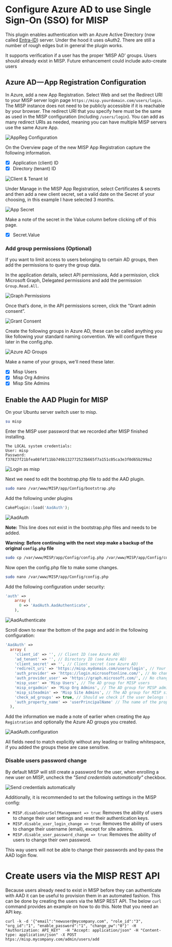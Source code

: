 # Configure Azure AD to use Single Sign-On (SSO) for MISP

This plugin enables authentication with an Azure Active Directory (now called [Entra-ID](https://www.microsoft.com/en-us/security/business/identity-access/microsoft-entra-id)) server. Under the hood it uses oAuth2. There are still a number of rough edges but in general the plugin works.

It supports verification if a user has the proper ‘MISP AD’ groups. Users should already exist in MISP. Future enhancement could include auto-create users

## Azure AD — App Registration Configuration

In Azure, add a new App Registration. Select Web and set the Redirect URI to your MISP server login page `https://misp.yourdomain.com/users/login`. The MISP instance does not need to be publicly accessible if it is reachable by your browser. The redirect URI that you specify here must be the same as used in the MISP configuration (including `/users/login`). You can add as many redirect URIs as needed, meaning you can have multiple MISP servers use the same Azure App.

![AppReg Configuration](.images/Picture29.png)

On the Overview page of the new MISP App Registration capture the following information.

- [x] Application (client) ID
- [x] Directory (tenant) ID

![Client & Tenant Id](.images/Picture30.png)

Under Manage in the MISP App Registration, select Certificates & secrets and then add a new client secret, set a valid date on the Secret of your choosing, in this example I have selected 3 months.

![App Secret](.images/Picture31.png)

Make a note of the secret in the Value column before clicking off of this page.

- [x] Secret.Value

### Add group permissions (Optional)

If you want to limit access to users belonging to certain AD groups, then add the permissions to query the group data.

In the application details, select API permissions, Add a permission, click Microsoft Graph, Delegated permissions and add the permission `Group.Read.All`.

![Graph Permissions](.images/Picture32.png)

Once that’s done, in the API permissions screen, click the “Grant admin consent”.

![Grant Consent](.images/Picture33.png)

Create the following groups in Azure AD, these can be called anything you like following your standard naming convention. We will configure these later in the config.php.

![Azure AD Groups](.images/Picture34.png)

Make a name of your groups, we'll need these later.

- [x] Misp Users
- [x] Misp Org Admins
- [x] Misp Site Admins

## Enable the AAD Plugin for MISP

On your Ubuntu server switch user to misp.

```BASH
su misp
```

Enter the MISP user password that we recorded after MISP finished installing.

```TEXT
The LOCAL system credentials:
User: misp
Password: f37827f21bfea08f4f11bb749b132772523b665f7a151c05ca3e3f0d65b299a2 
```

![Login as misp](.images/Picture35.png)

Next we need to edit the bootstrap.php file to add the AAD plugin.

```BASH
sudo nano /var/www/MISP/app/Config/bootstrap.php
```

Add the following under plugins

```PHP
CakePlugin::load('AadAuth');
```

![AadAuth](.images/Picture36.png)

**Note:** This line does not exist in the bootstrap.php files and needs to be added.

**Warning: Before continuing with the next step make a backup of the original `config.php` file**

```BASH
sudo cp /var/www/MISP/app/Config/config.php /var/www/MISP/app/Config/config.orig.php
```

Now open the config.php file to make some changes.

```BASH
sudo nano /var/www/MISP/app/Config/config.php
```

Add the following configuration under security:

```PHP
'auth' =>
    array (
      0 => 'AadAuth.AadAuthenticate',
    ),
```

![AadAuthenticate](.images/Picture37.png)

Scroll down to near the bottom of the page and add in the following configuration:

```PHP
'AadAuth' =>
  array (
    'client_id' => '', // Client ID (see Azure AD)
    'ad_tenant' => '', // Directory ID (see Azure AD)
    'client_secret' => '', // Client secret (see Azure AD)
    'redirect_uri' => 'https://misp.mydomain.com/users/login', // Your MISP URI, must be the same as in Azure AD
    'auth_provider' => 'https://login.microsoftonline.com/', // No change required
    'auth_provider_user' => 'https://graph.microsoft.com/', // No change required
    'misp_user' => 'Misp Users', // The AD group for MISP users
    'misp_orgadmin' => 'Misp Org Admins', // The AD group for MISP administrators
    'misp_siteadmin' => 'Misp Site Admins', // The AD group for MISP site administrators
    'check_ad_groups' => true, // Should we check if the user belongs to one of the above AD groups?
    'auth_property_name' => 'userPrincipalName' // The name of the property to use for authentication. The value must be either 'mail' or 'userPrincipalName'
  ),
```

Add the information we made a note of earlier when creating the `App Registration` and optionally the Azure AD groups you created.

![AadAuth.configuration](.images/Picture38.png)

All fields need to match explicitly without any leading or trailing whitespace, if you added the groups these are case sensitive.

### Disable users password change
By default MISP will still create a password for the user, when enrolling a new user on MISP, uncheck the _"Send credentials automatically"_ checkbox.

![Send credentials automatically](.images/Picture39.png)

Additionally, it is recommended to set the following settings in the MISP config:

* `MISP.disableUserSelfManagement => true`: Removes the ability of users to change their user settings and reset their authentication keys.
* `MISP.disable_user_login_change => true`: Removes the ability of users to change their username (email), except for site admins.
* `MISP.disable_user_password_change => true`: Removes the ability of users to change their own password.

This way users will not be able to change their passwords and by-pass the AAD login flow.

# Create users via the MISP REST API

Because users already need to exist in MISP before they can authenticate with AAD it can be useful to provision them in an automated fashion. This can be done by creating the users via the MISP REST API. The below `curl` command provides an example on how to do this. Note that you need an API key.

```
curl -k -d '{"email":"newuser@mycompany.com", "role_id":"3", "org_id":"1", "enable_password":"1", "change_pw":"0"}' -H "Authorization: API_KEY"  -H "Accept: application/json" -H "Content-type: application/json" -X POST htps://misp.mycompany.com/admin/users/add
```
